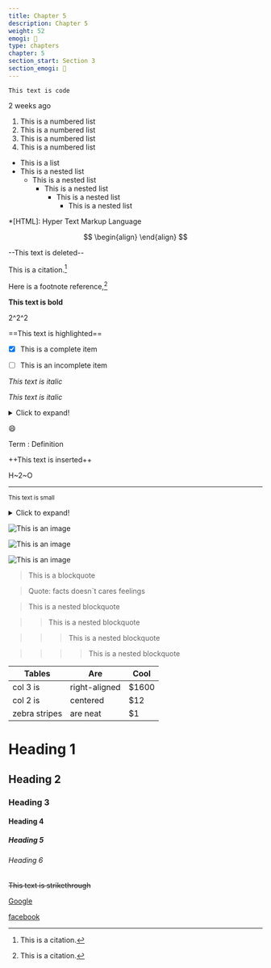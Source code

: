 ```yaml
---
title: Chapter 5
description: Chapter 5
weight: 52
emogi: 🤑
type: chapters
chapter: 5
section_start: Section 3
section_emogi: 🤑
---
```



`This text is code`


<time datetime="2013-04-06T12:32+00:00">2 weeks ago</time>


1. This is a numbered list
2. This is a numbered list
3. This is a numbered list
4. This is a numbered list
- This is a list
- This is a nested list
	- This is a nested list
		- This is a nested list
			- This is a nested list
				- This is a nested list


*[HTML]: Hyper Text Markup Language


$$
\begin{align}
\end{align}
$$


--This text is deleted--


This is a citation.[^1]
[^1]: This is a citation.


Here is a footnote reference,[^1]
[^1]: And here is the footnote.


**This text is bold**


2^2^2


==This text is highlighted==


- [x] This is a complete item
- [ ] This is an incomplete item


*This text is italic*

_This text is italic_


<details>
<summary>Click to expand!</summary>
</details>


:smile:


Term
: Definition


++This text is inserted++


H~2~O


---


<sub>This text is small</sub>


<details>
<summary>Click to expand!</summary>
</details>


![This is an image](https://www.google.com/images/branding/googlelogo/1x/googlelogo_color_272x92dp.png)

![This is an image](https://images.pexels.com/photos/14980905/pexels-photo-14980905.jpeg "This is a title")

![This is an image](https://images.pexels.com/photos/1612351/pexels-photo-1612351.jpeg)


> This is a blockquote

> Quote: facts doesn`t cares feelings 

> This is a nested blockquote

>> This is a nested blockquote

>>> This is a nested blockquote

>>>> This is a nested blockquote


| Tables | Are | Cool |
| --- | --- | --- |
| col 3 is | right-aligned | $1600 |
| col 2 is | centered | $12 |
| zebra stripes | are neat | $1 |


# Heading 1 
## Heading 2 
### Heading 3 
#### Heading 4 
##### Heading 5 
###### Heading 6 


~~This text is strikethrough~~


[Google](https://www.google.com)

[facebook](https://www.facebook.com "This is a title")
